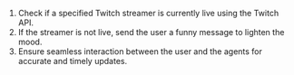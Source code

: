 1. Check if a specified Twitch streamer is currently live using the Twitch API.
2. If the streamer is not live, send the user a funny message to lighten the mood.
3. Ensure seamless interaction between the user and the agents for accurate and timely updates.